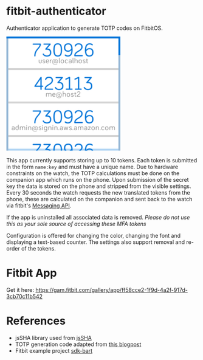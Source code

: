 # fitbit-authenticator

Authenticator application to generate TOTP codes on FitbitOS.

![](Authenticator-screenshot.png)

This app currently supports storing up to 10 tokens. Each token is submitted in the form `name:key` and must have a unique name. Due to hardware constraints on the watch, the TOTP calculations must be done on the companion app which runs on the phone. Upon submission of the secret key the data is stored on the phone and stripped from the visible settings. Every 30 seconds the watch requests the new translated tokens from the phone, these are calculated on the companion and sent back to the watch via fitbit's [Messaging API](https://dev.fitbit.com/build/reference/companion-api/messaging/). 

If the app is uninstalled all associated data is removed. *Please do not use this as your sole source of accessing these MFA tokens*

Configuration is offered for changing the color, changing the font and displaying a text-based counter.
The settings also support removal and re-order of the tokens.

# Fitbit App 

Get it here: https://gam.fitbit.com/gallery/app/ff58cce2-1f9d-4a2f-917d-3cb70c11b542

# References

- jsSHA library used from [jsSHA](http://caligatio.github.com/jsSHA/)
- TOTP generation code adapted from [this blogpost](http://blog.tinisles.com/2011/10/google-authenticator-one-time-password-algorithm-in-javascript/)
- Fitbit example project [sdk-bart](https://github.com/Fitbit/sdk-bart)

